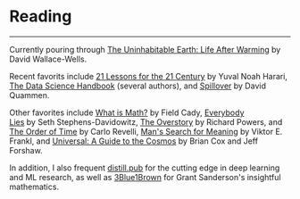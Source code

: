 # Reading
---
Currently pouring through <a target="_blank" rel="noopener noreferrer" href="https://www.goodreads.com/book/show/41552709-the-uninhabitable-earth">The Uninhabitable Earth: Life After Warming</a> by David Wallace-Wells. 

Recent favorits include <a target="_blank" rel="noopener noreferrer" href="https://www.ynharari.com/book/21-lessons-book/">21 Lessons for the 21 Century</a> by Yuval Noah Harari, <a target="_blank" rel="noopener noreferrer" href="https://www.thedatasciencehandbook.com/"> The Data Science Handbook</a> (several authors), and <a target="_blank" rel="noopener noreferrer" href="https://www.google.com/books/edition/Spillover_Animal_Infections_and_the_Next/ezeIZReBMt4C?hl=en&gbpv=0">Spillover</a> by David Quammen. <break><break>

Other favorites include <a target="_blank" rel="noopener noreferrer" href="https://books.google.com/books/about/What_Is_Math.html?id=p5zFsgEACAAJ">What is Math?</a> by Field Cady, <a target="_blank" rel="noopener noreferrer" href="https://www.google.com/books/edition/Everybody_Lies/hy5bCwAAQBAJ?hl=en&gbpv=0">Everybody Lies</a> by Seth Stephens-Davidowitz, <a target="_blank" rel="noopener noreferrer" href="https://www.google.com/books/edition/The_Overstory_A_Novel/_zQsDwAAQBAJ?hl=en&gbpv=0">The Overstory</a> by Richard Powers, and <a target="_blank" rel="noopener noreferrer" href="https://www.google.com/books/edition/The_Order_of_Time/POi9DwAAQBAJ?hl=en&gbpv=0">The Order of Time</a> by Carlo Revelli, <a target="_blank" rel="noopener noreferrer" href="https://books.google.com/books/about/Man_s_Search_for_Meaning.html?id=K2AvZmco3E0C">Man's Search for Meaning</a> by Viktor E. Frankl, and <a target="_blank" rel="noopener noreferrer" href="https://books.google.com/books/about/Universal.html?id=qvpJrgEACAAJ">Universal: A Guide to the Cosmos</a> by Brian Cox and Jeff Forshaw.<break><break>

In addition, I also frequent <a target="_blank" rel="noopener noreferrer" href="https://distill.pub/">distill.pub</a> for the cutting edge in deep learning and ML research, as well as <a target="_blank" rel="noopener noreferrer" href="https://www.youtube.com/channel/UCYO_jab_esuFRV4b17AJtAw">3Blue1Brown</a> for Grant Sanderson's insightful mathematics.




